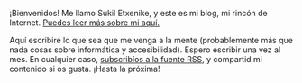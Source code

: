 <!--
..title: ¡Bienvenidos a mi blog!
-->

¡Bienvenidos! Me llamo Sukil Etxenike, y este es mi blog, mi rincón de Internet. [Puedes leer más sobre mi aquí.][about]

Aquí escribiré lo que sea que me venga a la mente (probablemente más que nada cosas sobre informática y accesibilidad). Espero escribir una vez al mes. En cualquier caso, [subscribíos a la fuente RSS][rss], y compartid mi contenido si os gusta. ¡Hasta la próxima!

[about]: /es/about
[rss]: /es/rss.xml
